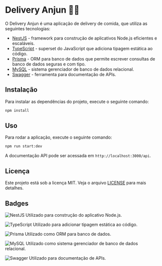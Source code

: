 # Delivery Anjun 🛵🍕

O Delivery Anjun é uma aplicação de delivery de comida, que utiliza as seguintes tecnologias:

- [NestJS](https://nestjs.com/) - framework para construção de aplicativos Node.js eficientes e escaláveis.
- [TypeScript](https://www.typescriptlang.org/) - superset do JavaScript que adiciona tipagem estática ao código.
- [Prisma](https://www.prisma.io/) - ORM para banco de dados que permite escrever consultas de banco de dados seguras e com tipo.
- [MySQL](https://www.mysql.com/) - sistema gerenciador de banco de dados relacional.
- [Swagger](https://swagger.io/) - ferramenta para documentação de APIs.

## Instalação

Para instalar as dependências do projeto, execute o seguinte comando:

```bash
npm install
```

## Uso

Para rodar a aplicação, execute o seguinte comando:

```bash
npm run start:dev
```

A documentação API pode ser acessada em `http://localhost:3000/api`.

## Licença

Este projeto está sob a licença MIT. Veja o arquivo [LICENSE](LICENSE) para mais detalhes.

## Badges

![NestJS](https://img.shields.io/badge/-NestJS-E0234E?style=flat-square&logo=nestjs&logoColor=white)
Utilizado para construção do aplicativo Node.js.

![TypeScript](https://img.shields.io/badge/-TypeScript-007ACC?style=flat-square&logo=TypeScript&logoColor=white)
Utilizado para adicionar tipagem estática ao código.

![Prisma](https://img.shields.io/badge/-Prisma-2D3748?style=flat-square&logo=Prisma&logoColor=white)
Utilizado como ORM para banco de dados.

![MySQL](https://img.shields.io/badge/-MySQL-4479A1?style=flat-square&logo=MySQL&logoColor=white)
Utilizado como sistema gerenciador de banco de dados relacional.

![Swagger](https://img.shields.io/badge/-Swagger-85EA2D?style=flat-square&logo=Swagger&logoColor=white)
Utilizado para documentação de APIs.
